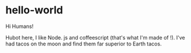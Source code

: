 # hello-world

Hi Humans!

Hubot here, I like Node. js and coffeescript (that's what I'm made of !).
I've had tacos on the moon and find them far superior to Earth tacos.
